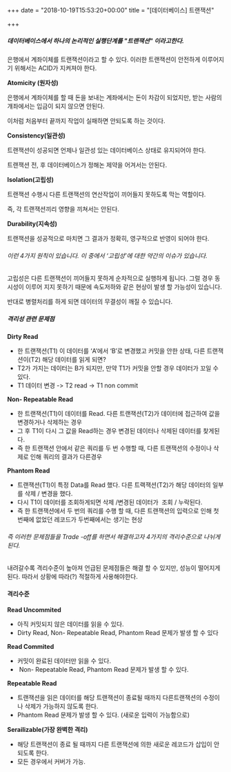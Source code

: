 +++
date = "2018-10-19T15:53:20+00:00"
title = "[데이터베이스] 트랜잭션"

+++
##### 데이터베이스에서 하나의 논리적인 실행단계를 "트랜잭션" 이라고한다.

은행에서 계좌이체를 트랜잭션이라고 할 수 있다. 이러한 트랜잭션이 안전하게 이루어지기 위해서는 ACID가 지켜져야 한다.

**Atomicity (원자성)**

은행에서 계좌이체를 할 때 돈을 보내는 계좌에서는 돈이 차감이 되었지만, 받는 사람의 걔좌에서는 입금이 되지 않으면 안된다.

이처럼 처음부터 끝까지 작업이 실패하면 안되도록 하는 것이다.

**Consistency(일관성)**

트랜잭션이 성공되면 언제나 일관성 있는 데이터베이스 상태로 유지되어야 한다. 

트랜잭션 전, 후 데이터베이스가 정해논 제약을 어겨서는 안된다.

**Isolation(고립성)**

트랜잭션 수행시 다른 트랜잭션의 연산작업이 끼어들지 못하도록 막는 역할이다. 

즉, 각 트랜잭션끼리 영향을 끼쳐서는 안된다.

**Durability(지속성)**

트랜잭션을 성공적으로 마치면 그 결과가 정확히, 영구적으로 반영이 되어야 한다.

###### 이런 4가지 원칙이 있습니다. 이 중에서 ‘고립성’에 대한 약간의 이슈가 있습니다.

고립성은 다른 트랜잭션이 끼어들지 못하게 순차적으로 실행하게 됩니다. 그럴 경우 동시성이 이루어 지지 못하기 때문에 속도저하와 같은 현상이 발생 할 가능성이 있습니다.

반대로 병렬처리를 하게 되면 데이터의 무결성이 깨질 수 있습니다.

##### 격리성 관련 문제점

**Dirty Read**

* 한 트랜잭션(T1) 이 데이터를 ‘A’에서 ‘B’로 변경했고 커밋을 안한 상태, 다른 트랜잭션이(T2) 해당 데이터를 읽게 되면?
* T2가 가지는 데이터는 B가 되지만, 만약 T1가 커밋을 안할 경우 데이터가 꼬일 수 있다.
* T1 데이터 변경 -> T2 read -> T1 non commit

**Non- Repeatable Read**

* 한 트랜잭션(T1)이 데이터를 Read. 다른 트랜잭션(T2)가 데이터에 접근하여 값을 변경하거나 삭제하는 경우
* 그 후 T1이 다시 그 값을 Read하는 경우 변경된 데이터나 삭제된 데이터를 찾게된다.
* 즉 한 트랜잭션 안에서 같은 쿼리를 두 번 수행할 때, 다른 트랜잭션의 수정이나 삭제로 인해 쿼리의 결과가 다른경우

**Phantom Read**

* 트랜잭션(T1)이 특정 Data를 Read 했다. 다른 트랙잭션(T2)가 해당 데이터의 일부를 삭제 / 변경을 했다.
* 다시 T1이 데이터를 조회하게되면 삭제 /변경된 데이터가  조회 / 누락된다.
* 즉 한 트랜잭션에서 두 번의 쿼리를 수행 할 때, 다른 트랜잭션의 입력으로 인해 첫 번째에 없었던 레코드가 두번째에서는 생기는 현상

###### 즉 이러한 문제점들을 Trade -off를 하면서 해결하고자 4가지의 격리수준으로 나뉘게 된다.

내려갈수록 격리수준이 높아져 언급된 문제점들은 해결 할 수 있지만, 성능이 떨어지게 된다. 따라서 상황에 따라(?) 적절하게 사용해야한다.

#### 격리수준

**Read Uncommited**

* 아직 커밋되지 않은 데이터를 읽을 수 있다. 
* Dirty Read, Non- Repeatable Read, Phantom Read 문제가 발생 할 수 있다

 **Read Commited**

* 커밋이 완료된 데이터만 읽을 수 있다. 
*  Non- Repeatable Read, Phantom Read 문제가 발생 할 수 있다. 

**Repeatable Read**

* 트랜잭션을 읽은 데이터를 해당 트랜잭션이 종료될 때까지 다른트랜잭션의 수정이나 삭제가 가능하지 않도록 한다. 
* Phantom Read 문제가 발생 할 수 있다. (새로운 입력이 가능함으로) 

**Serailizable(가장 완벽한 격리)** 

* 해당 트랜잭션이 종료 될 때까지 다른 트랜잭션에 의한 새로운 레코드가 삽입이 안되도록 한다. 
* 모든 경우에서 커버가 가능. 